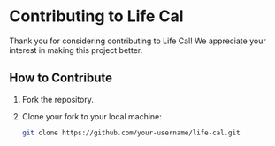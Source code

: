 # Contributing to Life Cal

Thank you for considering contributing to Life Cal! We appreciate your interest in making this project better.

## How to Contribute

1. Fork the repository.

2. Clone your fork to your local machine:

   ```bash
   git clone https://github.com/your-username/life-cal.git
